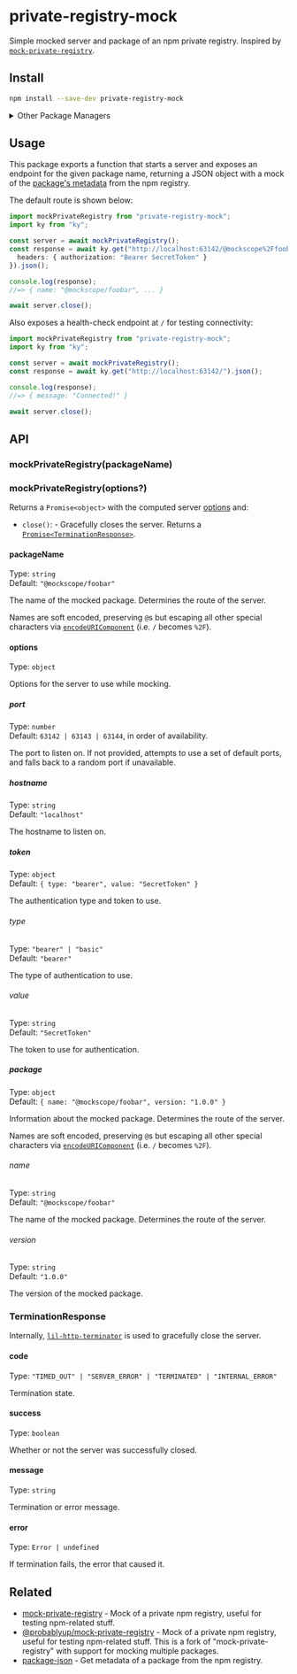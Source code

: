 # private-registry-mock

Simple mocked server and package of an npm private registry. Inspired by [`mock-private-registry`](https://github.com/rexxars/mock-private-registry).

## Install

```sh
npm install --save-dev private-registry-mock
```

<details>
<summary>Other Package Managers</summary>

```sh
yarn add --dev private-registry-mock
```

</details>

## Usage

This package exports a function that starts a server and exposes an endpoint for the given package name, returning a JSON object with a mock of the [package's metadata](https://github.com/npm/registry/blob/master/docs/responses/package-metadata.md) from the npm registry.

The default route is shown below:

```ts
import mockPrivateRegistry from "private-registry-mock";
import ky from "ky";

const server = await mockPrivateRegistry();
const response = await ky.get("http://localhost:63142/@mockscope%2Ffoobar", {
  headers: { authorization: "Bearer SecretToken" }
}).json();

console.log(response);
//=> { name: "@mockscope/foobar", ... }

await server.close();
```

Also exposes a health-check endpoint at `/` for testing connectivity:

```ts
import mockPrivateRegistry from "private-registry-mock";
import ky from "ky";

const server = await mockPrivateRegistry();
const response = await ky.get("http://localhost:63142/").json();

console.log(response);
//=> { message: "Connected!" }

await server.close();
```

## API

### mockPrivateRegistry(packageName)

### mockPrivateRegistry(options?)

Returns a `Promise<object>` with the computed server [options](#options) and:

- `close()`: - Gracefully closes the server. Returns a [`Promise<TerminationResponse>`](#terminationresponse).

#### packageName

Type: `string`\
Default: `"@mockscope/foobar"`

The name of the mocked package. Determines the route of the server.

Names are soft encoded, preserving `@`s but escaping all other special characters via [`encodeURIComponent`](https://developer.mozilla.org/en-US/docs/Web/JavaScript/Reference/Global_Objects/encodeURIComponent) (i.e. `/` becomes `%2F`).

#### options

Type: `object`

Options for the server to use while mocking.

##### port

Type: `number`\
Default: `63142 | 63143 | 63144`, in order of availability.

The port to listen on. If not provided, attempts to use a set of default ports, and falls back to a random port if unavailable.

##### hostname

Type: `string`\
Default: `"localhost"`

The hostname to listen on.

##### token

Type: `object`\
Default: `{ type: "bearer", value: "SecretToken" }`

The authentication type and token to use.

###### type

Type: `"bearer" | "basic"`\
Default: `"bearer"`

The type of authentication to use.

###### value

Type: `string`\
Default: `"SecretToken"`

The token to use for authentication.

##### package

Type: `object`\
Default: `{ name: "@mockscope/foobar", version: "1.0.0" }`

Information about the mocked package. Determines the route of the server.

Names are soft encoded, preserving `@`s but escaping all other special characters via [`encodeURIComponent`](https://developer.mozilla.org/en-US/docs/Web/JavaScript/Reference/Global_Objects/encodeURIComponent) (i.e. `/` becomes `%2F`).

###### name

Type: `string`\
Default: `"@mockscope/foobar"`

The name of the mocked package. Determines the route of the server.

###### version

Type: `string`\
Default: `"1.0.0"`

The version of the mocked package.

### TerminationResponse

Internally, [`lil-http-terminator`](https://github.com/flash-oss/lil-http-terminator) is used to gracefully close the server.

#### code

Type: `"TIMED_OUT" | "SERVER_ERROR" | "TERMINATED" | "INTERNAL_ERROR"`

Termination state.

#### success

Type: `boolean`

Whether or not the server was successfully closed.

#### message

Type: `string`

Termination or error message.

#### error

Type: `Error | undefined`

If termination fails, the error that caused it.

## Related

- [mock-private-registry](https://github.com/rexxars/mock-private-registry) - Mock of a private npm registry, useful for testing npm-related stuff.
- [@probablyup/mock-private-registry](https://github.com/quantizor/mock-private-registry) - Mock of a private npm registry, useful for testing npm-related stuff. This is a fork of "mock-private-registry" with support for mocking multiple packages.
- [package-json](https://github.com/sindresorhus/package-json) - Get metadata of a package from the npm registry.

